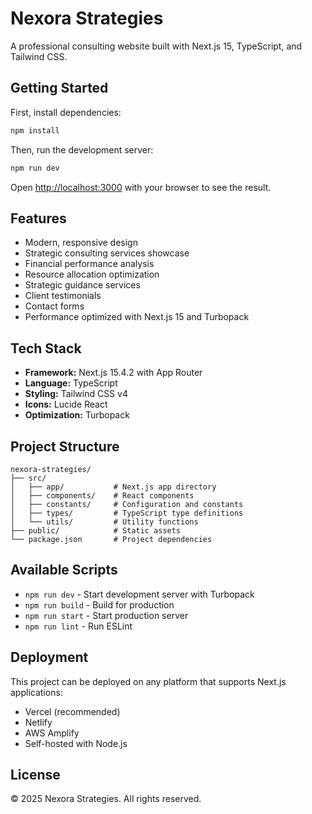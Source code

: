 # Nexora Strategies

A professional consulting website built with Next.js 15, TypeScript, and Tailwind CSS.

## Getting Started

First, install dependencies:

```bash
npm install
```

Then, run the development server:

```bash
npm run dev
```

Open [http://localhost:3000](http://localhost:3000) with your browser to see the result.

## Features

- Modern, responsive design
- Strategic consulting services showcase
- Financial performance analysis
- Resource allocation optimization
- Strategic guidance services
- Client testimonials
- Contact forms
- Performance optimized with Next.js 15 and Turbopack

## Tech Stack

- **Framework:** Next.js 15.4.2 with App Router
- **Language:** TypeScript
- **Styling:** Tailwind CSS v4
- **Icons:** Lucide React
- **Optimization:** Turbopack

## Project Structure

```
nexora-strategies/
├── src/
│   ├── app/           # Next.js app directory
│   ├── components/    # React components
│   ├── constants/     # Configuration and constants
│   ├── types/         # TypeScript type definitions
│   └── utils/         # Utility functions
├── public/            # Static assets
└── package.json       # Project dependencies
```

## Available Scripts

- `npm run dev` - Start development server with Turbopack
- `npm run build` - Build for production
- `npm run start` - Start production server
- `npm run lint` - Run ESLint

## Deployment

This project can be deployed on any platform that supports Next.js applications:

- Vercel (recommended)
- Netlify
- AWS Amplify
- Self-hosted with Node.js

## License

© 2025 Nexora Strategies. All rights reserved.